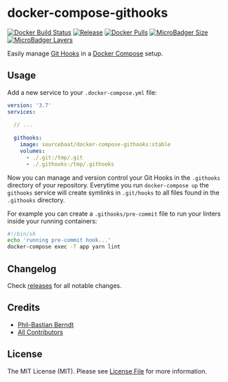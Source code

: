 # docker-compose-githooks

[![Docker Build Status](https://img.shields.io/docker/cloud/build/sourceboat/docker-compose-githooks.svg?style=flat-square)](https://hub.docker.com/r/sourceboat/docker-compose-githooks/builds/)
[![Release](https://img.shields.io/github/release/sourceboat/docker-compose-githooks.svg?style=flat-square)](https://github.com/sourceboat/docker-compose-githooks/releases)
[![Docker Pulls](https://img.shields.io/docker/pulls/sourceboat/docker-compose-githooks.svg?style=flat-square)](https://hub.docker.com/r/sourceboat/docker-compose-githooks/)
[![MicroBadger Size](https://img.shields.io/microbadger/image-size/sourceboat/docker-compose-githooks.svg?style=flat-square)](https://microbadger.com/images/sourceboat/docker-compose-githooks)
[![MicroBadger Layers](https://img.shields.io/microbadger/layers/sourceboat/docker-compose-githooks.svg?style=flat-square)](https://microbadger.com/images/sourceboat/docker-compose-githooks)

Easily manage [Git Hooks](https://git-scm.com/book/de/v1/Git-individuell-einrichten-Git-Hooks)
in a [Docker Compose](https://docs.docker.com/compose/) setup.

## Usage

Add a new service to your  `.docker-compose.yml` file:

```yml
version: '3.7'
services:
  
  // ...
  
  githooks:
    image: sourceboat/docker-compose-githooks:stable
    volumes:
      - ./.git:/tmp/.git
      - ./.githooks:/tmp/.githooks
```

Now you can manage and version control your Git Hooks in the `.githooks` directory of your repository.
Everytime you run `docker-compose up` the `githooks` service will create symlinks in `.git/hooks` to all files found in the `.githooks` directory.

For example you can create a `.githooks/pre-commit` file to run your linters inside your running containers:

```sh
#!/bin/sh
echo 'running pre-commit hook...'
docker-compose exec -T app yarn lint
```

## Changelog

Check [releases](https://github.com/sourceboat/docker-compose-githooks/releases) for all notable changes.

## Credits

- [Phil-Bastian Berndt](https://github.com/pehbehbeh)
- [All Contributors](https://github.com/sourceboat/docker-compose-githooks/graphs/contributors)

## License

The MIT License (MIT). Please see [License File](LICENSE.md) for more information.
